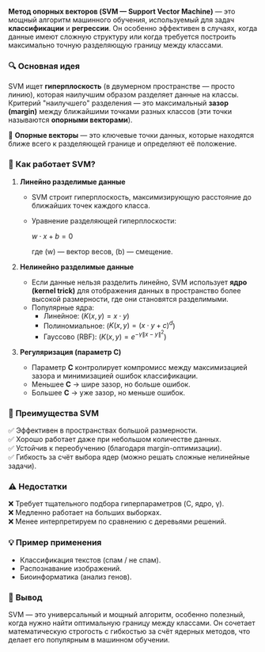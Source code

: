 **Метод опорных векторов (SVM — Support Vector Machine)** — это мощный алгоритм машинного обучения, используемый для задач **классификации** и **регрессии**. Он особенно эффективен в случаях, когда данные имеют сложную структуру или когда требуется построить максимально точную разделяющую границу между классами.

### 🔍 **Основная идея**
SVM ищет **гиперплоскость** (в двумерном пространстве — просто линию), которая наилучшим образом разделяет данные на классы. Критерий "наилучшего" разделения — это максимальный **зазор (margin)** между ближайшими точками разных классов (эти точки называются **опорными векторами**).

📌 **Опорные векторы** — это ключевые точки данных, которые находятся ближе всего к разделяющей границе и определяют её положение.

### 📐 **Как работает SVM?**
1. **Линейно разделимые данные**  
   - SVM строит гиперплоскость, максимизирующую расстояние до ближайших точек каждого класса.  
   - Уравнение разделяющей гиперплоскости:  

	 $w \cdot x + b = 0$
	 
     где \(w\) — вектор весов, \(b\) — смещение.

2. **Нелинейно разделимые данные**  
   - Если данные нельзя разделить линейно, SVM использует **ядро (kernel trick)** для отображения данных в пространство более высокой размерности, где они становятся разделимыми.  
   - Популярные ядра:  
     - Линейное: \($K(x, y) = x \cdot y$\)  
     - Полиномиальное: \($K(x, y) = (x \cdot y + c)^d$\)  
     - Гауссово (RBF): \($K(x, y) = e^{-\gamma \|x - y\|^2}$\)  

3. **Регуляризация (параметр C)**  
   - Параметр **C** контролирует компромисс между максимизацией зазора и минимизацией ошибок классификации.  
   - Меньшее **C** → шире зазор, но больше ошибок.  
   - Большее **C** → уже зазор, но меньше ошибок.

### 🎯 **Преимущества SVM**
✅ Эффективен в пространствах большой размерности.  
✅ Хорошо работает даже при небольшом количестве данных.  
✅ Устойчив к переобучению (благодаря margin-оптимизации).  
✅ Гибкость за счёт выбора ядер (можно решать сложные нелинейные задачи).  

### ⚠️ **Недостатки**
❌ Требует тщательного подбора гиперпараметров (C, ядро, γ).  
❌ Медленно работает на больших выборках.  
❌ Менее интерпретируем по сравнению с деревьями решений.  

### 💡 **Пример применения**
- Классификация текстов (спам / не спам).  
- Распознавание изображений.  
- Биоинформатика (анализ генов).  

### 📝 **Вывод**
SVM — это универсальный и мощный алгоритм, особенно полезный, когда нужно найти оптимальную границу между классами. Он сочетает математическую строгость с гибкостью за счёт ядерных методов, что делает его популярным в машинном обучении.